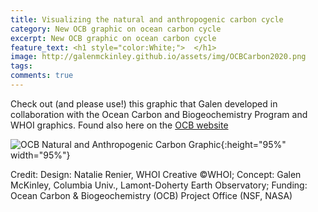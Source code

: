 ```yaml
---
title: Visualizing the natural and anthropogenic carbon cycle
category: New OCB graphic on ocean carbon cycle
excerpt: New OCB graphic on ocean carbon cycle
feature_text: <h1 style="color:White;">  </h1>
image: http://galenmckinley.github.io/assets/img/OCBCarbon2020.png
tags: 
comments: true
---
```


Check out (and please use!) this graphic that Galen developed in collaboration with the Ocean Carbon and Biogeochemistry Program and WHOI graphics. Found also here on the [OCB website](https://www.us-ocb.org/filling-the-gaps-in-observation-based-estimates-of-air-sea-carbon-fluxes-working-group/) 

![OCB Natural and Anthropogenic Carbon Graphic]({{site.baseurl}}/assets/img/OCBCarbon2020.png){:height="95%" width="95%"} 

Credit: Design: Natalie Renier, WHOI Creative ©WHOI; Concept: Galen McKinley, Columbia Univ., Lamont-Doherty Earth Observatory; Funding: Ocean Carbon & Biogeochemistry (OCB) Project Office (NSF, NASA)

